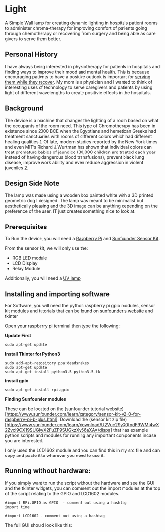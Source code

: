 # Light

A Simple Wall lamp for creating dynamic lighting in hospitals patient rooms to administer chroma-therapy for improving comfort of patients going through chemotherapy or recovering from surgery and being able as care givers to serve them better.

## Personal History

I have always being interested in physiotherapy for patients in hospitals and finding ways to improve their mood and mental health. This is because encouraging patients to have a positive outlook is important for [serving them while they recover](https://www.nytimes.com/2017/03/27/well/live/positive-thinking-may-improve-health-and-extend-life.html). My mom is a physician and I wanted to think of interesting uses of technology to serve caregivers and patients by using light of different wavelengths to create positivie effects in the hospitals.

## Background

The device is a machine that changes the lighting of a room based on what the occupants of the room need. This type of Chromotherapy has been in existence since 2000 BCE when the Egyptians and hemetican Greeks had treatment sanctuaries with rooms of different colors which had different healing qualities [1](https://www.naturalnews.com/036483_light_therapy_health_science.html). Of late, modern studies reported by the New York times and even MIT’s Richard J.Wurtman has shown that individual colors can treat premature babies of jaundice (30,000 children are treated each year instead of having dangerous blood transfusions), prevent black lung disease, improve work ability and even reduce aggression in violent juveniles [2](https://www.naturalnews.com/036483_light_therapy_health_science.html). 

## Design Side Note

The lamp was made using a wooden box painted white with a 3D printed geometric dog I designed. The lamp was meant to be minimalist but aesthetically pleasing and the 3D image can be anything depending on the preference of the user. IT just creates something nice to look at.

## Prerequisites

To Run the device, you will need a [Raspberry Pi](https://www.amazon.com/Raspberry-Pi-MS-004-00000024-Model-Board/dp/B01LPLPBS8) and [Sunfounder Sensor Kit](https://www.sunfounder.com/rpi2-sensorv2.html). 

From the sensor kit, we will only use the:
* RGB LED module
* LCD Display
* Relay Module

Additionally, you will need a [UV lamp](https://www.amazon.com/Sterilization-Waterproof-Control-7-inch-Ultraviolet/dp/B07KVM9LSB/ref=sr_1_1_sspa?keywords=uvc+lamp+sunny+smell&qid=1557287755&s=gateway&sr=8-1-spell-spons&psc=1)

## Installing and importing software

For Software, you will need the python raspberry pi gpio modules, sensor kit modules and tutorials that can be found on [sunfounder's website](https://www.sunfounder.com/learn/category/sensor-kit-v2-0-for-raspberry-pi-b-plus.html) and tkinter

Open your raspberry pi terminal then type the following:

**Update First**

```
sudo apt-get update
```

**Install Tkinter for Python3**

```
sudo add-apt-repository ppa:deadsnakes
sudo apt-get update
sudo apt-get install python3.5 python3.5-tk
```
**Install gpio**

```
sudo apt-get install rpi.gpio
```

**Finding Sunfounder modules**

These can be located on the (sunfounder tutorial website)[https://www.sunfounder.com/learn/category/sensor-kit-v2-0-for-raspberry-pi-b-plus.html]. Download the (sensor kit zip file)[https://www.sunfounder.com/learn/download/U2Vuc29yX0tpdF9WMi4wX2Zvcl9CX19SUGkyX2FuZF9SUGkzXy56aXA=/dispa] that has example python scripts and modules for running any important components incase you are interested.

I only used the LCD1602 module and you can find this in my src file and can copy and paste it to wherever you need to use it.

## Running without hardware:

If you simply want to run the script without the hardware and see the GUI and the tkinter widgets, you can comment out the import modules at the top of the script relating to the GPIO and LCD1602 modules.

```
#import RPi.GPIO as GPIO  - comment out using a hashtag
import time

#import LCD1602 - comment out using a hashtag
```

The full GUI should look like this:





